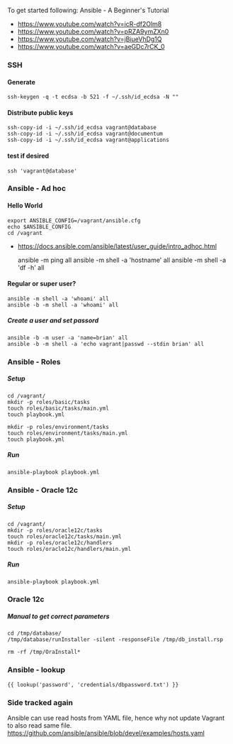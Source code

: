 
To get started following: Ansible - A Beginner's Tutorial

- https://www.youtube.com/watch?v=icR-df2Olm8
- https://www.youtube.com/watch?v=pRZA9ymZXn0
- https://www.youtube.com/watch?v=jBiueVhDg1Q
- https://www.youtube.com/watch?v=aeGDc7rCK_0

### SSH
#### Generate
    ssh-keygen -q -t ecdsa -b 521 -f ~/.ssh/id_ecdsa -N ""
    
#### Distribute public keys
    ssh-copy-id -i ~/.ssh/id_ecdsa vagrant@database
    ssh-copy-id -i ~/.ssh/id_ecdsa vagrant@documentum
    ssh-copy-id -i ~/.ssh/id_ecdsa vagrant@applications

#### test if desired
    ssh 'vagrant@database'
  
### Ansible - Ad hoc
#### Hello World

    export ANSIBLE_CONFIG=/vagrant/ansible.cfg
    echo $ANSIBLE_CONFIG
    cd /vagrant

- https://docs.ansible.com/ansible/latest/user_guide/intro_adhoc.html

    ansible -m ping all
    ansible -m shell -a 'hostname' all
    ansible -m shell -a 'df -h' all

#### Regular or super user?

    ansible -m shell -a 'whoami' all
    ansible -b -m shell -a 'whoami' all

##### Create a user and set passord

    ansible -b -m user -a 'name=brian' all
    ansible -b -m shell -a 'echo vagrant|passwd --stdin brian' all
   
### Ansible - Roles
##### Setup

    cd /vagrant/
    mkdir -p roles/basic/tasks
    touch roles/basic/tasks/main.yml
    touch playbook.yml

    mkdir -p roles/environment/tasks
    touch roles/environment/tasks/main.yml
    touch playbook.yml
    
##### Run
    ansible-playbook playbook.yml

### Ansible - Oracle 12c
##### Setup

    cd /vagrant/
    mkdir -p roles/oracle12c/tasks
    touch roles/oracle12c/tasks/main.yml
    mkdir -p roles/oracle12c/handlers
    touch roles/oracle12c/handlers/main.yml
        
##### Run
    ansible-playbook playbook.yml

### Oracle 12c
##### Manual to get correct parameters
    cd /tmp/database/
    /tmp/database/runInstaller -silent -responseFile /tmp/db_install.rsp
    
    rm -rf /tmp/OraInstall*

    
### Ansible - lookup

    {{ lookup('password', 'credentials/dbpassword.txt') }}
    
### Side tracked again
Ansible can use read hosts from YAML file, hence why not update Vagrant to also read same file. 
https://github.com/ansible/ansible/blob/devel/examples/hosts.yaml
